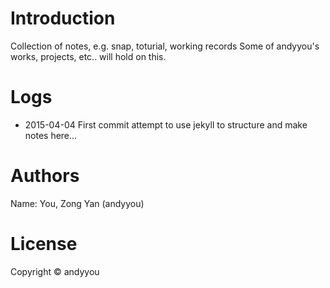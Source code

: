 # Introduction
Collection of notes, e.g. snap, toturial, working records
Some of andyyou's works, projects, etc.. will hold on this.

# Logs
* 2015-04-04 First commit attempt to use jekyll to structure and make notes here...

# Authors
Name: You, Zong Yan (andyyou)

# License
Copyright © andyyou
